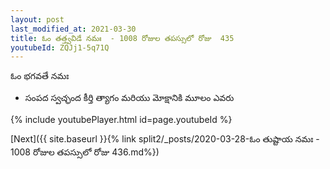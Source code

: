 ```yaml
---
layout: post
last_modified_at: 2021-03-30
title: ఓం తత్త్వవిడే నమః  - 1008 రోజుల తపస్సులో రోజు  435
youtubeId: ZQJj1-5q71Q
---
```

 
 
 ఓం భగవతే నమః  
 
 -  సంపద స్వచ్ఛంద కీర్తి త్యాగం మరియు మోక్షానికి మూలం ఎవరు 
 
  
 
  
 
 
 
 
 
 


{% include youtubePlayer.html id=page.youtubeId %}
 
[Next]({{ site.baseurl }}{% link  split2/_posts/2020-03-28-ఓం తుష్టాయ నమః  - 1008 రోజుల తపస్సులో రోజు  436.md%})
 
